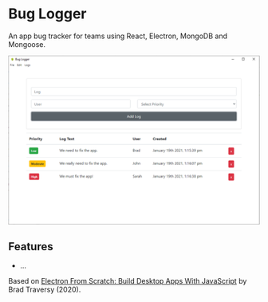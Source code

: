 # Bug Logger

An app bug tracker for teams using React, Electron, MongoDB and Mongoose.

<p align="center">
    <img src="screenshot.png">
</p>

## Features

- ...

Based on [Electron From Scratch: Build Desktop Apps With JavaScript](https://www.udemy.com/course/electron-from-scratch/) by Brad Traversy (2020).
